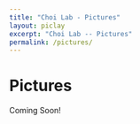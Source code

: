 ```yaml
---
title: "Choi Lab - Pictures"
layout: piclay
excerpt: "Choi Lab -- Pictures"
permalink: /pictures/
---
```


# Pictures

Coming Soon!
